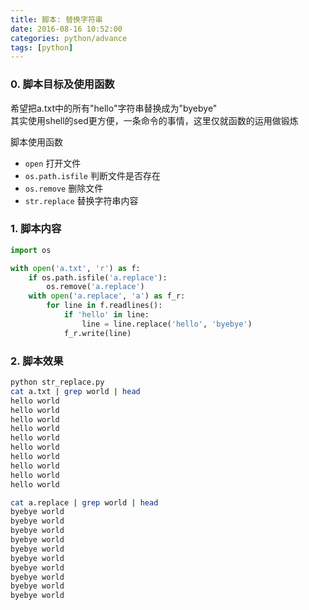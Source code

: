```yaml
---
title: 脚本: 替换字符串
date: 2016-08-16 10:52:00
categories: python/advance
tags: [python]
---
```


### 0. 脚本目标及使用函数
希望把a.txt中的所有"hello"字符串替换成为"byebye"  
其实使用shell的sed更方便，一条命令的事情，这里仅就函数的运用做锻炼

脚本使用函数
- `open` 打开文件
- `os.path.isfile` 判断文件是否存在
- `os.remove` 删除文件
- `str.replace` 替换字符串内容

### 1. 脚本内容
``` python
import os

with open('a.txt', 'r') as f:
    if os.path.isfile('a.replace'):
        os.remove('a.replace')
    with open('a.replace', 'a') as f_r:
        for line in f.readlines():
            if 'hello' in line:
                line = line.replace('hello', 'byebye')
            f_r.write(line)
```

### 2. 脚本效果
``` bash
python str_replace.py
cat a.txt | grep world | head
hello world
hello world
hello world
hello world
hello world
hello world
hello world
hello world
hello world
hello world

cat a.replace | grep world | head
byebye world
byebye world
byebye world
byebye world
byebye world
byebye world
byebye world
byebye world
byebye world
byebye world
```
